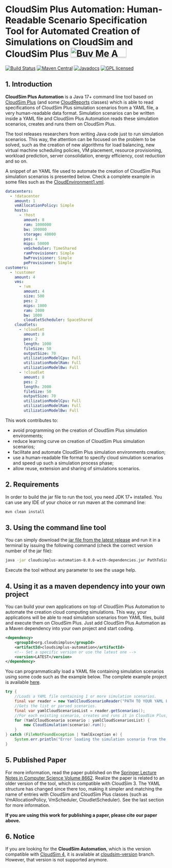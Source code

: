 # CloudSim Plus Automation: Human-Readable Scenario Specification Tool for Automated Creation of Simulations on CloudSim and CloudSim Plus <a href="https://buymeacoff.ee/manoelcampos" target="_blank"><img src="https://www.buymeacoffee.com/assets/img/custom_images/orange_img.png" alt="Buy Me A Coffee" style="height: 30px !important;width: 174px !important;box-shadow: 0px 3px 2px 0px rgba(190, 190, 190, 0.5) !important;-webkit-box-shadow: 0px 3px 2px 0px rgba(190, 190, 190, 0.5) !important;" ></a>

[![Build Status](https://github.com/cloudsimplus/cloudsimplus-automation/actions/workflows/maven.yml/badge.svg)](https://github.com/manoelcampos/cloudsimplus-automation/actions/workflows/maven.yml) [![Maven Central](https://img.shields.io/maven-central/v/org.cloudsimplus/cloudsimplus-automation.svg?label=Maven%20Central)](https://central.sonatype.com/search?q=cloudsimplus-automation&namespace=org.cloudsimplus) [![Javadocs](https://www.javadoc.io/badge/org.cloudsimplus/cloudsimplus-automation.svg)](https://www.javadoc.io/doc/org.cloudsimplus/cloudsimplus-automation) [![GPL licensed](https://img.shields.io/badge/license-GPL-blue.svg)](http://www.gnu.org/licenses/gpl-3.0)

## 1. Introduction

**CloudSim Plus Automation** is a Java 17+ command line tool based on [CloudSim Plus](https://cloudsimplus.org) 
(and some [CloudReports](https://github.com/thiagotts/CloudReports) classes) 
which is able to read specifications of CloudSim Plus simulation scenarios from a YAML file, 
a very human-readable data format. 
Simulation scenarios can be written inside a YAML file and CloudSim Plus Automation reads these simulation scenarios, creates and runs them on CloudSim Plus.  

The tool releases researchers from writing Java code just to run simulation scenarios. 
This way, the attention can be focused on the problem to be solved, such as the creation of new algorithms for load balancing, 
new virtual machine scheduling policies, VM placement, resource provisioning, workload prediction, server consolidation, 
energy efficiency, cost reduction and so on. 

A snippet of an YAML file used to automate the creation of CloudSim Plus simulation scenarios is presented below. 
Check a complete example in some files such as the [CloudEnvironment1.yml](CloudEnvironment1.yml).

```yml
datacenters:
  - !datacenter
    amount: 1
    vmAllocationPolicy: Simple
    hosts:
      - !host
        amount: 8
        ram: 1000000
        bw: 100000
        storage: 40000
        pes: 4
        mips: 50000
        vmScheduler: TimeShared
        ramProvisioner: Simple
        bwProvisioner: Simple
        peProvisioner: Simple
customers:
  - !customer
    amount: 4
    vms:
      - !vm
        amount: 4
        size: 500
        pes: 2
        mips: 1000
        ram: 2000
        bw: 1000
        cloudletScheduler: SpaceShared
    cloudlets:
      - !cloudlet
        amount: 8
        pes: 2
        length: 1000
        fileSize: 50
        outputSize: 70
        utilizationModelCpu: Full
        utilizationModelRam: Full
        utilizationModelBw: Full
      - !cloudlet
        amount: 8
        pes: 2
        length: 2000
        fileSize: 50
        outputSize: 70
        utilizationModelCpu: Full
        utilizationModelRam: Full
        utilizationModelBw: Full
```

This work contributes to:

- avoid programming on the creation of CloudSim Plus simulation environments;
- reduce learning curve on creation of CloudSim Plus simulation scenarios;
- facilitate and automate CloudSim Plus simulation environments creation;
- use a human-readable file format to specify cloud simulation scenarios and speed up such a simulation process phase;
- allow reuse, extension and sharing of simulations scenarios.

## 2. Requirements

In order to build the jar file to run the tool, you need JDK 17+ installed.
You can use any IDE of your choice or run maven at the command line:

```bash
mvn clean install
```

## 3. Using the command line tool 

You can simply download the [jar file from the latest release](https://github.com/cloudsimplus/cloudsimplus-automation/releases/latest) and run it in a terminal
by issuing the following command (check the correct version number of the jar file):

```bash
java -jar cloudsimplus-automation-8.0.0-with-dependencies.jar PathToSimulationScenario.yml
```

Execute the tool without any parameter to see the usage help.

## 4. Using it as a maven dependency into your own project

You can build your own applications on top of CloudSim Plus Automation to automate the creation cloud computing simulations.
This way, your applications will be able to read simulation scenarios from YAML files, build and execute them on CloudSim Plus.
Just add CloudSim Plus Automation as a Maven dependency into your own project and start coding. 

```xml
<dependency>
    <groupId>org.cloudsimplus</groupId>
    <artifactId>cloudsimplus-automation</artifactId>
    <!-- Set a specific version or use the latest one -->
    <version>LATEST</version>
</dependency>
```

You can programmatically load a YAML file containing simulation scenarios using some code such as the example below.
The complete example project is available [here](example).

```java
try {
    //Loads a YAML file containing 1 or more simulation scenarios.
    final var reader = new YamlCloudScenarioReader("PATH TO YOUR YAML FILE");
    //Gets the list or parsed scenarios.
    final var yamlCloudScenariosList = reader.getScenarios();
    //For each existing scenario, creates and runs it in CloudSim Plus, printing results.
    for (YamlCloudScenario scenario : yamlCloudScenariosList) {
        new CloudSimulation(scenario).run();
    }
} catch (FileNotFoundException | YamlException e) {
    System.err.println("Error loading the simulation scenario from the YAML file: "+e.getMessage());
}
```

## 5. Published Paper

For more information, read the paper published on the [Springer Lecture Notes in Computer Science Volume 8662](https://doi.org/10.1007/978-3-319-11167-4_34). Realize the paper is related to an older version of the tool, which is compatible with CloudSim 3. 
The YAML structure has changed since there too, making it simpler and matching the name of entries with CloudSim and CloudSim Plus classes (such as VmAllocationPolicy, VmScheduler, CloudletScheduler). See the last section for more information.

**If you are using this work for publishing a paper, please cite our paper above.**

## 6. Notice

If you are looking for the **CloudSim Automation**, 
which is the version compatible with [CloudSim 4](https://github.com/Cloudslab/cloudsim), 
it is available at [cloudsim-version](https://github.com/cloudsimplus/cloudsimplus-automation/tree/cloudsim-version) branch. 
However, that version is not supported anymore.
